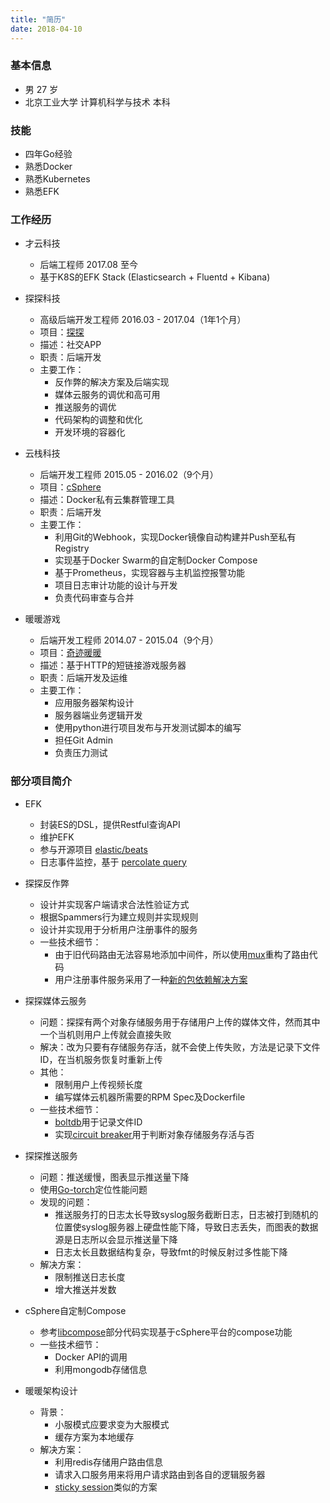 ```yaml
---
title: "简历"
date: 2018-04-10
---
```


### 基本信息

* 男 27 岁
* 北京工业大学 计算机科学与技术 本科

### 技能

* 四年Go经验
* 熟悉Docker
* 熟悉Kubernetes
* 熟悉EFK

### 工作经历
- 才云科技
    - 后端工程师 2017.08 至今
    - 基于K8S的EFK Stack (Elasticsearch + Fluentd + Kibana)

- 探探科技
    - 高级后端开发工程师 2016.03 - 2017.04（1年1个月）
    - 项目：[探探](https://tantanapp.com)
    - 描述：社交APP
    - 职责：后端开发
    - 主要工作：
        - 反作弊的解决方案及后端实现
        - 媒体云服务的调优和高可用
        - 推送服务的调优
        - 代码架构的调整和优化
        - 开发环境的容器化

- 云栈科技
    - 后端开发工程师 2015.05 - 2016.02（9个月）
    - 项目：[cSphere](https://csphere.cn/)
    - 描述：Docker私有云集群管理工具
    - 职责：后端开发
    - 主要工作：
        - 利用Git的Webhook，实现Docker镜像自动构建并Push至私有Registry
        - 实现基于Docker Swarm的自定制Docker Compose
        - 基于Prometheus，实现容器与主机监控报警功能
        - 项目日志审计功能的设计与开发
        - 负责代码审查与合并

- 暖暖游戏
    - 后端开发工程师 2014.07 - 2015.04（9个月）
    - 项目：[奇迹暖暖](https://qjnn.qq.com/)
    - 描述：基于HTTP的短链接游戏服务器
    - 职责：后端开发及运维
    - 主要工作：
        - 应用服务器架构设计
        - 服务器端业务逻辑开发
        - 使用python进行项目发布与开发测试脚本的编写
        - 担任Git Admin
        - 负责压力测试

### 部分项目简介
- EFK
    - 封装ES的DSL，提供Restful查询API
    - 维护EFK
    - 参与开源项目 [elastic/beats](https://github.com/elastic/beats/search?q=walktall&type=Issues&utf8=%E2%9C%93)
    - 日志事件监控，基于 [percolate query](https://www.elastic.co/guide/en/elasticsearch/reference/current/query-dsl-percolate-query.html)

- 探探反作弊
    - 设计并实现客户端请求合法性验证方式
    - 根据Spammers行为建立规则并实现规则
    - 设计并实现用于分析用户注册事件的服务
    - 一些技术细节：
        - 由于旧代码路由无法容易地添加中间件，所以使用[mux](https://github.com/gorilla/mux)重构了路由代码
        - 用户注册事件服务采用了一种[新的包依赖解决方案](https://medium.com/@benbjohnson/standard-package-layout-7cdbc8391fc1#.t402ijwu4)

- 探探媒体云服务
    - 问题：探探有两个对象存储服务用于存储用户上传的媒体文件，然而其中一个当机则用户上传就会直接失败
    - 解决：改为只要有存储服务存活，就不会使上传失败，方法是记录下文件ID，在当机服务恢复时重新上传
    - 其他：
        - 限制用户上传视频长度
        - 编写媒体云机器所需要的RPM Spec及Dockerfile
    - 一些技术细节：
        - [boltdb](https://github.com/boltdb/bolt)用于记录文件ID
        - 实现[circuit breaker](https://martinfowler.com/bliki/CircuitBreaker.html)用于判断对象存储服务存活与否

- 探探推送服务
    - 问题：推送缓慢，图表显示推送量下降
    - 使用[Go-torch](https://github.com/uber/go-torch)定位性能问题
    - 发现的问题：
        - 推送服务打的日志太长导致syslog服务截断日志，日志被打到随机的位置使syslog服务器上硬盘性能下降，导致日志丢失，而图表的数据源是日志所以会显示推送量下降
        - 日志太长且数据结构复杂，导致fmt的时候反射过多性能下降
    - 解决方案：
        - 限制推送日志长度
        - 增大推送并发数

- cSphere自定制Compose
    - 参考[libcompose](https://github.com/docker/libcompose)部分代码实现基于cSphere平台的compose功能
    - 一些技术细节：
        - Docker API的调用
        - 利用mongodb存储信息

- 暖暖架构设计
    - 背景：
        - 小服模式应要求变为大服模式
        - 缓存方案为本地缓存
    - 解决方案：
        - 利用redis存储用户路由信息
        - 请求入口服务用来将用户请求路由到各自的逻辑服务器
        - [sticky session](http://wiki.metawerx.net/wiki/StickySessions)类似的方案
